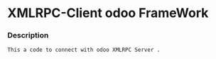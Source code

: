 # XMLRPC-Client odoo FrameWork


### Description

``
This a code to connect with odoo XMLRPC Server .
``

